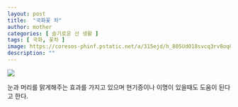 ```yaml
---
layout: post
title:  "국화꽃 차"
author: mother
categories: [ 슬기로운 산 생활 ]
tags: [ 국화, 꽃차 ]
image: https://coresos-phinf.pstatic.net/a/315ejd/h_805Ud018svcq3rv8oq0l9u3_srh9k9.jpg?type=e1920_std
description: ""
---
```


![](https://coresos-phinf.pstatic.net/a/315ejd/h_805Ud018svcq3rv8oq0l9u3_srh9k9.jpg?type=e1920_std|https://coresos-phinf.pstatic.net/a/315e0b/h_905Ud018svc1j3lgsb5wryu_srh9k9.jpg?type=e1920_std)

눈과 머리를 맑게해주는 효과를 가지고 있으며 현기증이나 이명이 있을때도 도움이 된다고 한다.